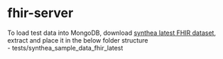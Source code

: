 # fhir-server

To load test data into MongoDB, download [synthea latest FHIR dataset](https://synthetichealth.github.io/synthea-sample-data/downloads/latest/synthea_sample_data_fhir_latest.zip), extract and place it in the below folder structure<br>
    - tests/synthea_sample_data_fhir_latest